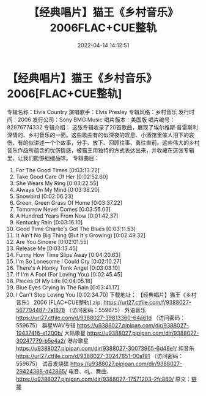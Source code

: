 ﻿---
title: 【经典唱片】猫王《乡村音乐》2006FLAC+CUE整轨
date: 2022-04-14 14:12:51
categories: 外语音乐
tags: 外语音乐
---
# 【经典唱片】猫王《乡村音乐》2006[FLAC+CUE整轨]

专辑名称：Elvis Country
演唱歌手：Elvis Presley
专辑风格：乡村音乐
发行时间：2006
发行公司：Sony BMG
Music
唱片版本：美国版
唱片编号：82876774332
专辑介绍：
这张专辑收录了20首歌曲，展现了埃尔维斯·普雷斯利深情的、乡村音乐的一面。这些歌曲有的似深夜的叹息、小酒馆里催人泪下的哀伤、有的似讲述一个个故事，分手、放下、回顾往事、勇往直前。这些伟大的乡村音乐作品所蕴含的忧伤情感，被猫王用独特的方式表达出来，并收藏在这张专辑里，让我们能够细细品味。
专辑曲目：
01. For The Good Times
[0:03:13.22]
02. Take Good Care Of Her
[0:02:52.60]
03. She Wears My Ring
[0:03:22.55]
04. Always On My Mind
[0:03:38.20]
05. Snowbird
[0:02:06.23]
06. Green, Green Grass Of Home
[0:03:37.22]
07. Tomorrow Never Comes
[0:03:56.03]
08. A Hundred Years From Now
[0:01:42.37]
09. Kentucky Rain
[0:03:16.10]
10. Good Time Charlie's Got The
Blues [0:03:11.53]
11. It Ain't No Big Thing (But
It's Growing) [0:02:49.32]
12. Are You Sincere
[0:02:01.55]
13. Release Me
[0:03:13.45]
14. Funny How Time Slips Away
[0:04:20.63]
15. I'm So Lonesome I Could Cry
[0:02:10.27]
16. There's A Honky Tonk Angel
[0:03:03.10]
17. If I'm A Fool (For Loving
You) [0:02:45.45]
18. Pieces Of My Life
[0:04:05.18]
19. Blue Eyes Crying In The
Rain [0:03:41.17]
20. I Can't Stop Loving You
[0:02:34.70]
下载地址：
【经典唱片】猫王《乡村音乐》 2006 [FLAC+CUE整轨].zip: https://url27.ctfile.com/f/9388027-567704487-7a1878
（访问密码：559675）
外语音乐
https://url27.ctfile.com/d/9388027-39813360-64a61d
（访问密码：559675）
群星WAV专辑
https://u9388027.pipipan.com/dir/9388027-19437416-e1200b/
大陆歌星
https://u9388027.pipipan.com/dir/9388027-30247779-b5e4a2/
港台歌星
https://u9388027.pipipan.com/dir/9388027-30073965-6d48e1/
纯音乐
https://url27.ctfile.com/d/9388027-30247851-00a191
（访问密码：559675）
试音发烧碟
https://u9388027.pipipan.com/dir/9388027-29424388-d42865/
电音、dj,、舞曲、
https://u9388027.pipipan.com/dir/9388027-17571203-2fc860/
原文：[链接](https://blog.sina.com.cn/s/blog_1647c7e7601030wng.html)